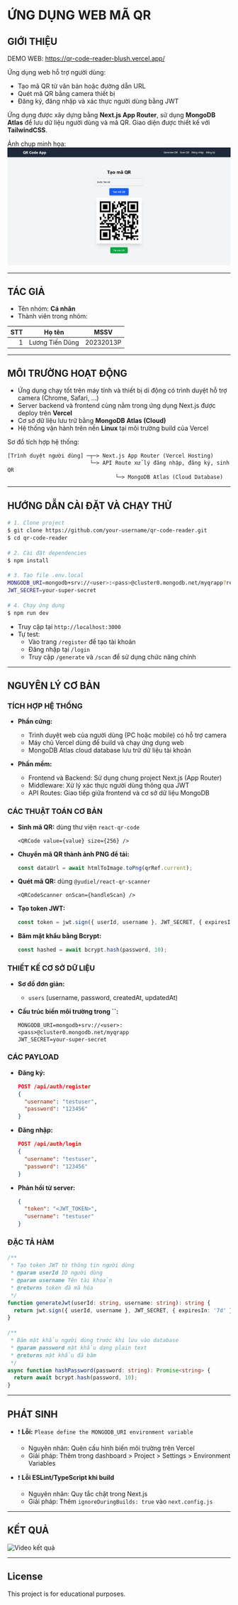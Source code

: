 
# ỨNG DỤNG WEB MÃ QR

## GIỚI THIỆU

DEMO WEB: https://qr-code-reader-blush.vercel.app/

Ứng dụng web hỗ trợ người dùng:
- Tạo mã QR từ văn bản hoặc đường dẫn URL
- Quét mã QR bằng camera thiết bị
- Đăng ký, đăng nhập và xác thực người dùng bằng JWT

Ứng dụng được xây dựng bằng **Next.js App Router**, sử dụng **MongoDB Atlas** để lưu dữ liệu người dùng và mã QR. Giao diện được thiết kế với **TailwindCSS**. 

Ảnh chụp minh họa:
![Ảnh minh họa](docs/example.jpeg)

---

## TÁC GIẢ

- Tên nhóm: **Cá nhân**
- Thành viên trong nhóm:

| STT | Họ tên           | MSSV       |
|----:|------------------|------------|
| 1   | Lương Tiến Dũng | 20232013P  |

---

## MÔI TRƯỜNG HOẠT ĐỘNG

- Ứng dụng chạy tốt trên máy tính và thiết bị di động có trình duyệt hỗ trợ camera (Chrome, Safari, ...)
- Server backend và frontend cùng nằm trong ứng dụng Next.js được deploy trên **Vercel**
- Cơ sở dữ liệu lưu trữ bằng **MongoDB Atlas (Cloud)**
- Hệ thống vận hành trên nền **Linux** tại môi trường build của Vercel

Sơ đồ tích hợp hệ thống:
```
[Trình duyệt người dùng] ─┬─> Next.js App Router (Vercel Hosting)
                          └─> API Route xử lý đăng nhập, đăng ký, sinh QR
                                  └─> MongoDB Atlas (Cloud Database)
```

---

## HƯỚNG DẪN CÀI ĐẶT VÀ CHẠY THỬ

```bash
# 1. Clone project
$ git clone https://github.com/your-username/qr-code-reader.git
$ cd qr-code-reader

# 2. Cài đặt dependencies
$ npm install

# 3. Tạo file .env.local
MONGODB_URI=mongodb+srv://<user>:<pass>@cluster0.mongodb.net/myqrapp?retryWrites=true&w=majority
JWT_SECRET=your-super-secret

# 4. Chạy ứng dụng
$ npm run dev
```

- Truy cập tại `http://localhost:3000`
- Tự test:
  - Vào trang `/register` để tạo tài khoản
  - Đăng nhập tại `/login`
  - Truy cập `/generate` và `/scan` để sử dụng chức năng chính

---

## NGUYÊN LÝ CƠ BẢN

### TÍCH HỢP HỆ THỐNG

- **Phần cứng:**

  - Trình duyệt web của người dùng (PC hoặc mobile) có hỗ trợ camera
  - Máy chủ Vercel dùng để build và chạy ứng dụng web
  - MongoDB Atlas cloud database lưu trữ dữ liệu tài khoản

- **Phần mềm:**

  - Frontend và Backend: Sử dụng chung project Next.js (App Router)
  - Middleware: Xử lý xác thực người dùng thông qua JWT
  - API Routes: Giao tiếp giữa frontend và cơ sở dữ liệu MongoDB

### CÁC THUẬT TOÁN CƠ BẢN

- **Sinh mã QR:** dùng thư viện `react-qr-code`

  ```tsx
  <QRCode value={value} size={256} />
  ```

- **Chuyển mã QR thành ảnh PNG để tải:**

  ```ts
  const dataUrl = await htmlToImage.toPng(qrRef.current);
  ```

- **Quét mã QR:** dùng `@yudiel/react-qr-scanner`

  ```tsx
  <QRCodeScanner onScan={handleScan} />
  ```

- **Tạo token JWT:**

  ```ts
  const token = jwt.sign({ userId, username }, JWT_SECRET, { expiresIn: '7d' });
  ```

- **Băm mật khẩu bằng Bcrypt:**

  ```ts
  const hashed = await bcrypt.hash(password, 10);
  ```

### THIẾT KẾ CƠ SỞ DỮ LIỆU

- **Sơ đồ đơn giản:**

  - `users` (username, password, createdAt, updatedAt)

- **Cấu trúc biến môi trường trong **``**:**

  ```env
  MONGODB_URI=mongodb+srv://<user>:<pass>@cluster0.mongodb.net/myqrapp
  JWT_SECRET=your-super-secret
  ```

### CÁC PAYLOAD

- **Đăng ký:**

  ```json
  POST /api/auth/register
  {
    "username": "testuser",
    "password": "123456"
  }
  ```

- **Đăng nhập:**

  ```json
  POST /api/auth/login
  {
    "username": "testuser",
    "password": "123456"
  }
  ```

- **Phản hồi từ server:**

  ```json
  {
    "token": "<JWT_TOKEN>",
    "username": "testuser"
  }
  ```

### ĐẶC TẢ HÀM

```ts
/**
 * Tạo token JWT từ thông tin người dùng
 * @param userId ID người dùng
 * @param username Tên tài khoản
 * @returns token đã mã hóa
 */
function generateJwt(userId: string, username: string): string {
  return jwt.sign({ userId, username }, JWT_SECRET, { expiresIn: '7d' });
}

/**
 * Băm mật khẩu người dùng trước khi lưu vào database
 * @param password mật khẩu dạng plain text
 * @returns mật khẩu đã băm
 */
async function hashPassword(password: string): Promise<string> {
  return await bcrypt.hash(password, 10);
}
```

---

## PHÁT SINH

- ❗ **Lỗi:** `Please define the MONGODB_URI environment variable`
  - Nguyên nhân: Quên cấu hình biến môi trường trên Vercel
  - Giải pháp: Thêm trong dashboard > Project > Settings > Environment Variables

- ❗ **Lỗi ESLint/TypeScript khi build**
  - Nguyên nhân: Quy tắc chặt trong Next.js
  - Giải pháp: Thêm `ignoreDuringBuilds: true` vào `next.config.js`

---

## KẾT QUẢ

![Video kết quả](docs/result.avif)

---

## License
This project is for educational purposes.
